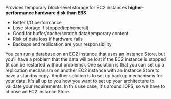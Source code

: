 
Provides temporary block-level storage for EC2 instances
**higher-performance hardware disk than EBS**

- Better I/O performance
- Lose storage if stopped(ephemeral)
- Good for buffer/cache/scratch data/temporary content
- Risk of data loss if hardware fails
- Backups and replication are your responsibility

You can run a database on an EC2 instance that uses an Instance Store, but you'll have a problem that the data will be lost if the EC2 instance is stopped (it can be restarted without problems). One solution is that you can set up a replication mechanism on another EC2 instance with an Instance Store to have a standby copy. Another solution is to set up backup mechanisms for your data. It's all up to you how you want to set up your architecture to validate your requirements. In this use case, it's around IOPS, so we have to choose an EC2 Instance Store.